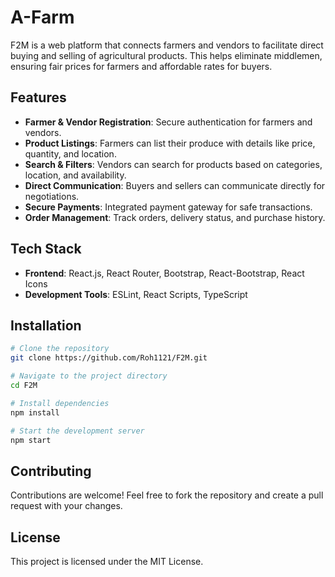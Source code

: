 # A-Farm

F2M is a web platform that connects farmers and vendors to facilitate direct buying and selling of agricultural products. This helps eliminate middlemen, ensuring fair prices for farmers and affordable rates for buyers.

## Features
- **Farmer & Vendor Registration**: Secure authentication for farmers and vendors.
- **Product Listings**: Farmers can list their produce with details like price, quantity, and location.
- **Search & Filters**: Vendors can search for products based on categories, location, and availability.
- **Direct Communication**: Buyers and sellers can communicate directly for negotiations.
- **Secure Payments**: Integrated payment gateway for safe transactions.
- **Order Management**: Track orders, delivery status, and purchase history.

## Tech Stack
- **Frontend**: React.js, React Router, Bootstrap, React-Bootstrap, React Icons
- **Development Tools**: ESLint, React Scripts, TypeScript

## Installation
```bash
# Clone the repository
git clone https://github.com/Roh1121/F2M.git

# Navigate to the project directory
cd F2M

# Install dependencies
npm install

# Start the development server
npm start
```

## Contributing
Contributions are welcome! Feel free to fork the repository and create a pull request with your changes.

## License
This project is licensed under the MIT License.
